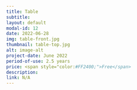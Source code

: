 ```yaml
---
title: Table
subtitle:
layout: default
modal-id: 12
date: 2022-06-28
img: table-front.jpg
thumbnail: table-top.jpg
alt: image-alt
project-date: June 2022
period-of-use: 2.5 years
price: <span style="color:#FF2400;">Free</span>
description:
link: N/A
---
```

